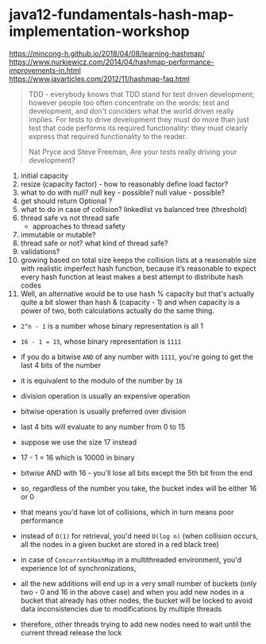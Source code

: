 # java12-fundamentals-hash-map-implementation-workshop

https://mincong-h.github.io/2018/04/08/learning-hashmap/  
https://www.nurkiewicz.com/2014/04/hashmap-performance-improvements-in.html  
https://www.javarticles.com/2012/11/hashmap-faq.html

> TDD - everybody knows that TDD stand for test driven development; however people too often concentrate on the 
words: test and development, and don't conciders what the world driven really implies. For tests to drive 
development they must do more than just test that code performs its required functionality: they must clearly 
express that required functionality to the reader.  
>
> Nat Pryce and Steve Freeman, Are your tests really driving  your development?

1. initial capacity
1. resize (capacity factor) - how to reasonably define load factor?
1. what to do with null? null key - possible? null value - possible?
1. get should return Optional ?
1. what to do in case of collision? linkedlist vs balanced tree (threshold)
1. thread safe vs not thread safe
    * approaches to thread safety
1. immutable or mutable?
1. thread safe or not? what kind of thread safe?
1. validations?
1. growing based on total size keeps the collision lists at a reasonable size with realistic imperfect hash function, 
because it’s reasonable to expect every hash function at least makes a best attempt to distribute hash codes
1. Well, an alternative would be to use
   hash % capacity
   but that's actually quite a bit slower than
   hash & (capacity - 1)
   and when capacity is a power of two, both calculations actually do the same thing.
   
* `2^n - 1` is a number whose binary representation is all 1 
* `16 - 1 = 15`, whose binary representation is `1111`
* if you do a bitwise `AND` of any number with `1111`, you're going to get the last 4 bits of the number
* it is equivalent to the modulo of the number by `16`
* division operation is usually an expensive operation
* bitwise operation is usually preferred over division
* last 4 bits will evaluate to any number from  0 to 15

* suppose we use the size 17 instead
* 17 - 1 = 16 which is 10000 in binary 
* bitwise AND with 16 - you'll lose all bits except the 5th bit from the end
* so, regardless of the number you take, the bucket index will be either 16 or 0
* that means you'd have lot of collisions, which in turn means poor performance
* instead of `O(1)` for retrieval, you'd need `O(log n)` (when collision occurs, all the nodes in a given bucket 
are stored in a red black tree) 
* in case of `ConcurrentHashMap` in a multithreaded environment, you'd experience lot of synchronizations, 
* all the new additions will end up in a very small number of buckets (only two - 0 and 16 in the above case) 
and when you add new nodes in a bucket that already has other nodes, the bucket will be locked to avoid data 
inconsistencies due to modifications by multiple threads
* therefore, other threads trying to add new nodes need to wait until the current thread release the lock
